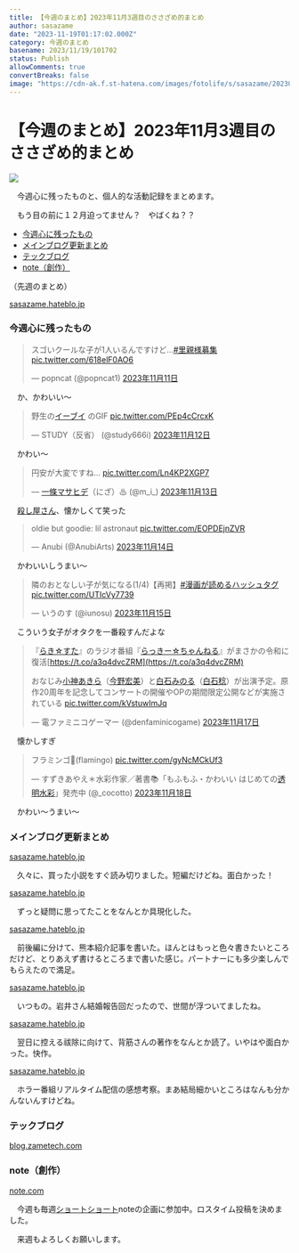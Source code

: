 ```yaml
---
title: 【今週のまとめ】2023年11月3週目のささざめ的まとめ
author: sasazame
date: "2023-11-19T01:17:02.000Z"
category: 今週のまとめ
basename: 2023/11/19/101702
status: Publish
allowComments: true
convertBreaks: false
image: "https://cdn-ak.f.st-hatena.com/images/fotolife/s/sasazame/20230812/20230812235302.png"
---
```

# 【今週のまとめ】2023年11月3週目のささざめ的まとめ

![](https://cdn-ak.f.st-hatena.com/images/fotolife/s/sasazame/20230812/20230812235302.png)

　今週心に残ったものと、個人的な活動記録をまとめます。

<!-- Extended Body -->

　もう目の前に１２月迫ってません？　やばくね？？

-   [今週心に残ったもの](#今週心に残ったもの)
-   [メインブログ更新まとめ](#メインブログ更新まとめ)
-   [テックブログ](#テックブログ)
-   [note（創作）](#note創作) 

（先週のまとめ）

[sasazame.hateblo.jp](https://sasazame.hateblo.jp/entry/2023/11/12/113000)

### 今週心に残ったもの

> スゴいクールな子が1人いるんですけど…[#里親様募集](https://twitter.com/hashtag/%E9%87%8C%E8%A6%AA%E6%A7%98%E5%8B%9F%E9%9B%86?src=hash&ref_src=twsrc%5Etfw) [pic.twitter.com/618elF0AO6](https://t.co/618elF0AO6)
> 
> — popncat (@popncat1) [2023年11月11日](https://twitter.com/popncat1/status/1723325459436654642?ref_src=twsrc%5Etfw)

　か、かわいい～

> 野生の[イーブイ](https://d.hatena.ne.jp/keyword/%A5%A4%A1%BC%A5%D6%A5%A4) のGIF [pic.twitter.com/PEp4cCrcxK](https://t.co/PEp4cCrcxK)
> 
> — STUDY（反省） (@study666i) [2023年11月12日](https://twitter.com/study666i/status/1723692566963761316?ref_src=twsrc%5Etfw)

　かわい～

> 円安が大変ですね… [pic.twitter.com/Ln4KP2XGP7](https://t.co/Ln4KP2XGP7)
> 
> — [一條マサヒデ](https://d.hatena.ne.jp/keyword/%B0%EC%DB%EA%A5%DE%A5%B5%A5%D2%A5%C7)（にざ）♨ (@m\_i\_) [2023年11月13日](https://twitter.com/m_i_/status/1724181987332948461?ref_src=twsrc%5Etfw)

　[殺し屋さん](https://d.hatena.ne.jp/keyword/%BB%A6%A4%B7%B2%B0%A4%B5%A4%F3)、懐かしくて笑った

> oldie but goodie: lil astronaut [pic.twitter.com/EOPDEjnZVR](https://t.co/EOPDEjnZVR)
> 
> — Anubi (@AnubiArts) [2023年11月14日](https://twitter.com/AnubiArts/status/1724421769342144996?ref_src=twsrc%5Etfw)

　かわいいしうまい～

> 隣のおとなしい子が気になる(1/4)【再掲】[#漫画が読めるハッシュタグ](https://twitter.com/hashtag/%E6%BC%AB%E7%94%BB%E3%81%8C%E8%AA%AD%E3%82%81%E3%82%8B%E3%83%8F%E3%83%83%E3%82%B7%E3%83%A5%E3%82%BF%E3%82%B0?src=hash&ref_src=twsrc%5Etfw) [pic.twitter.com/UTIcVy7739](https://t.co/UTIcVy7739)
> 
> — いうのす (@iunosu) [2023年11月15日](https://twitter.com/iunosu/status/1724738374890926400?ref_src=twsrc%5Etfw)

　こういう女子がオタクを一番殺すんだよな

> 『[らき☆すた](https://d.hatena.ne.jp/keyword/%A4%E9%A4%AD%A1%F9%A4%B9%A4%BF)』のラジオ番組『[らっきー☆ちゃんねる](https://d.hatena.ne.jp/keyword/%A4%E9%A4%C3%A4%AD%A1%BC%A1%F9%A4%C1%A4%E3%A4%F3%A4%CD%A4%EB)』がまさかの令和に復活[https://t.co/a3q4dvcZRM](https://t.co/a3q4dvcZRM)  
>   
> おなじみ[小神あきら](https://d.hatena.ne.jp/keyword/%BE%AE%BF%C0%A4%A2%A4%AD%A4%E9)（[今野宏美](https://d.hatena.ne.jp/keyword/%BA%A3%CC%EE%B9%A8%C8%FE)）と[白石みのる](https://d.hatena.ne.jp/keyword/%C7%F2%C0%D0%A4%DF%A4%CE%A4%EB)（[白石稔](https://d.hatena.ne.jp/keyword/%C7%F2%C0%D0%CC%AD)）が出演予定。原作20周年を記念してコンサートの開催やOPの期間限定公開などが実施されている [pic.twitter.com/kVstuwImJq](https://t.co/kVstuwImJq)
> 
> — 電ファミニコゲーマー (@denfaminicogame) [2023年11月17日](https://twitter.com/denfaminicogame/status/1725466091944821130?ref_src=twsrc%5Etfw)

　懐かしすぎ

> フラミンゴ🦩(flamingo) [pic.twitter.com/gyNcMCkUf3](https://t.co/gyNcMCkUf3)
> 
> — すずきあやえ＊水彩作家／著書📚「もふもふ・かわいい はじめての[透明水彩](https://d.hatena.ne.jp/keyword/%C6%A9%CC%C0%BF%E5%BA%CC)」発売中 (@\_cocotto) [2023年11月18日](https://twitter.com/_cocotto/status/1725751095392383174?ref_src=twsrc%5Etfw)

　かわい～うまい～

### メインブログ更新まとめ

[sasazame.hateblo.jp](https://sasazame.hateblo.jp/entry/2023/11/13/120000)

　久々に、買った小説をすぐ読み切りました。短編だけどね。面白かった！

[sasazame.hateblo.jp](https://sasazame.hateblo.jp/entry/2023/11/14/113000)

　ずっと疑問に思ってたことをなんとか具現化した。

[sasazame.hateblo.jp](https://sasazame.hateblo.jp/entry/2023/11/16/235229)

　前後編に分けて、熊本紹介記事を書いた。ほんとはもっと色々書きたいところだけど、とりあえず書けるところまで書いた感じ。パートナーにも多少楽しんでもらえたので満足。

[sasazame.hateblo.jp](https://sasazame.hateblo.jp/entry/2023/11/17/120000)

　いつもの。岩井さん結婚報告回だったので、世間が浮ついてましたね。

[sasazame.hateblo.jp](https://sasazame.hateblo.jp/entry/2023/11/18/000413)

　翌日に控える祓除に向けて、背筋さんの著作をなんとか読了。いやはや面白かった。快作。

[sasazame.hateblo.jp](https://sasazame.hateblo.jp/entry/2023/11/19/005624)

　ホラー番組リアルタイム配信の感想考察。まあ結局細かいところはなんも分かんないんすけどね。

### テックブログ

[blog.zametech.com](https://blog.zametech.com/entry/2023/11/19/110818)

### note（創作） [](https://note.com/sasazame/n/nb362981b35cd)

[note.com](https://note.com/sasazame/n/n9373c1741de4)

　今週も毎週[ショートショート](https://d.hatena.ne.jp/keyword/%A5%B7%A5%E7%A1%BC%A5%C8%A5%B7%A5%E7%A1%BC%A5%C8)noteの企画に参加中。ロスタイム投稿を決めました。

　来週もよろしくお願いします。